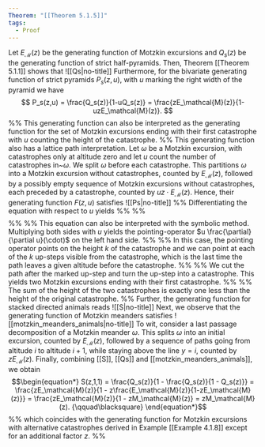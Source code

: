 ```yaml
---
Theorem: "[[Theorem 5.1.5]]"
tags:
  - Proof
---
```


Let $E_{\mathcal{M}}(z)$ be the generating function of Motzkin excursions and $Q_s(z)$ be the generating function of strict half-pyramids.
Then, Theorem [[Theorem 5.1.1]] shows that 
![[Qs|no-title]]
Furthermore, for the bivariate generating function of strict pyramids $P_s(z,u)$, with $u$ marking the right width of the pyramid we have 
$$
P_s(z,u) = \frac{Q_s(z)}{1-uQ_s(z)} = \frac{zE_\mathcal{M}(z)}{1-uzE_\mathcal{M}(z)}.
$$
%% This generating function can also be interpreted as the generating function for the set of Motzkin excursions ending with their first catastrophe with $u$ counting the height of the catastrophe. %%
This generating function also has a lattice path interpretation.
Let $\omega$ be a Motzkin excursion, with catastrophes only at altitude zero and let $u$ count the number of catastrophes in~$\omega$. We split $\omega$ before each catastrophe. This partitions $\omega$ into a Motzkin excursion without catastrophes, counted by $E_\mathcal{M}(z)$, followed by a possibly empty sequence of Motzkin excursions without catastrophes, each preceded by a catastrophe, counted by $u z \cdot E_\mathcal{M}(z)$.
Hence, their generating function $F(z,u)$ satisfies
![[Ps|no-title]]
%% Differentiating the equation with respect to $u$ yields  %%
%% $$ %%
%%   \frac{\partial P_s(z,u)}{\partial u} = \frac{Q(z)^2}{(1-uQ(z))^{2}} = P_s(z,u)^2. %%
%% $$ %%
%% This equation can also be interpreted with the symbolic method. Multiplying both sides with $u$ yields the pointing-operator $u \frac{\partial}{\partial u}(\cdot)$ on the left hand side. %%
%% In this case, the pointing operator points on the height $k$ of the catastrophe and we can point at each of the $k$ up-steps visible from the catastrophe, which is the last time the path leaves a given altitude before the catastrophe. %%
%% We cut the path after the marked up-step and turn the up-step into a catastrophe. This yields two Motzkin excursions ending with their first catastrophe. %%
%% The sum of the height of the two catastrophes is exactly one less than the height of the original catastrophe. %%
Further, the generating function for stacked directed animals reads 
![[S|no-title]]
Next, we observe that the generating function of Motzkin meanders satisfies
![[motzkin_meanders_animals|no-title]]
To wit, consider a last passage decomposition of a Motzkin meander $\omega$. This splits $\omega$ into an initial excursion, counted by $E_{\mathcal{M}}(z)$, followed by a sequence of paths going from altitude $i$ to altitude $i + 1$, while staying above the line $y = i$, counted by $z E_\mathcal{M}(z)$.
Finally, combining [[S]], [[Qs]] and [[motzkin_meanders_animals]], we obtain
$$\begin{equation*}
S(z,1,1) = \frac{Q_s(z)}{1 - \frac{Q_s(z)}{1 - Q_s(z)}} = \frac{zE_\mathcal{M}(z)}{1 - z\frac{E_\mathcal{M}(z)}{1-zE_\mathcal{M}(z)}} = \frac{zE_\mathcal{M}(z)}{1 - zM_\mathcal{M}(z)} = zM_\mathcal{M}(z). {\qquad\blacksquare}
\end{equation*}$$
%% which coincides with the generating function for Motzkin excursions with alternative catastrophes derived in Example [[Example 4.1.8]] except for an additional factor $z$. %%
